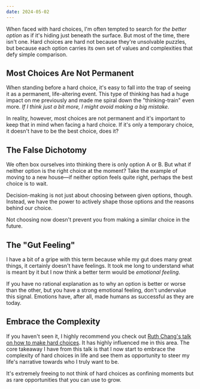 ```yaml
---
date: 2024-05-02
---
```

When faced with hard choices, I'm often tempted to search for _the better option_ as if it's hiding just beneath the surface. But most of the time, there isn't one. Hard choices are hard not because they're unsolvable puzzles, but because each option carries its own set of values and complexities that defy simple comparison.

## Most Choices Are Not Permanent

When standing before a hard choice, it's easy to fall into the trap of seeing it as a permanent, life-altering event. This type of thinking has had a huge impact on me previously and made me spiral down the "thinking-train" even more. _If I think just a bit more, I might avoid making a big mistake_.

In reality, however, most choices are not permanent and it's important to keep that in mind when facing a hard choice. If it's only a temporary choice, it doesn't have to be the best choice, does it?

## The False Dichotomy

We often box ourselves into thinking there is only option A or B. But what if neither option is the right choice at the moment? Take the example of moving to a new house—if neither option feels quite right, perhaps the best choice is to wait.

Decision-making is not just about choosing between given options, though. Instead, we have the power to actively shape those options and the reasons behind our choice.

Not choosing now doesn't prevent you from making a similar choice in the future.

## The "Gut Feeling"

I have a bit of a gripe with this term because while my gut does many great things, it certainly doesn't have feelings. It took me long to understand what is meant by it but I now think a better term would be _emotional feeling_.

If you have no rational explanation as to why an option is better or worse than the other, but you have a strong emotional feeling, don't undervalue this signal. Emotions have, after all, made humans as successful as they are today.

## Embrace the Complexity

If you haven't seen it, I highly recommend you check out [Ruth Chang's talk on how to make hard choices](https://www.youtube.com/watch?v=8GQZuzIdeQQ). It has highly influenced me in this area. The core takeaway I have from this talk is that I now start to embrace the complexity of hard choices in life and see them as opportunity to steer my life's narrative towards who I truly want to be.

It's extremely freeing to not think of hard choices as confining moments but as rare opportunities that you can use to grow.
